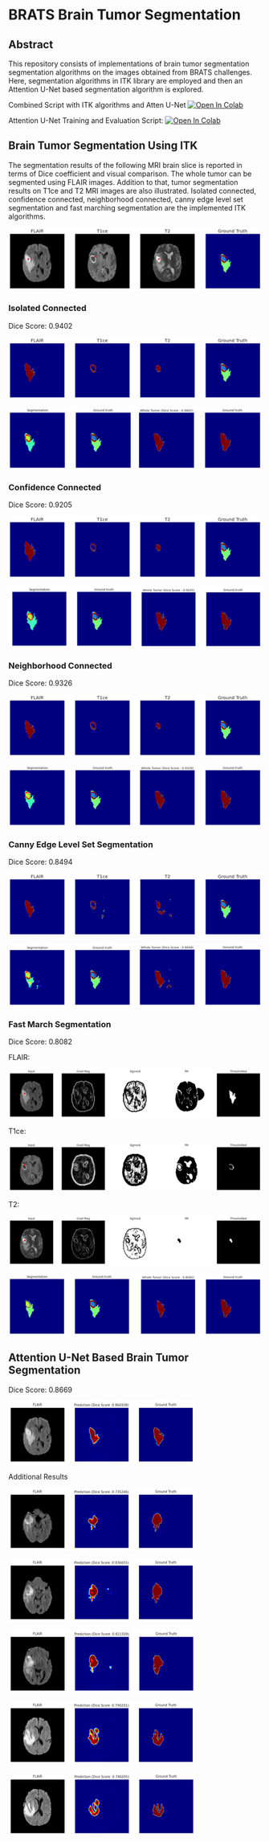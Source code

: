 # BRATS Brain Tumor Segmentation

## Abstract

This repository consists of implementations of brain tumor segmentation segmentation algorithms on the images obtained from BRATS challenges. Here, segmentation algorithms in ITK library are employed and then an Attention U-Net based segmentation algorithm is explored.

Combined Script with ITK algorithms and Atten U-Net
[![Open In Colab](https://colab.research.google.com/assets/colab-badge.svg)](https://colab.research.google.com/github/Jathurshan0330/BRATS-Brain-Tumor-Segmentation/blob/master/170248G_BM4301_Brain_Tumor_Segmentation.ipynb)


Attention U-Net Training and Evaluation Script:
[![Open In Colab](https://colab.research.google.com/assets/colab-badge.svg)](https://colab.research.google.com/github/Jathurshan0330/BRATS-Brain-Tumor-Segmentation/blob/master/BM4301_Brain_Tumor_Segmentation_using_Atten_UNet.ipynb)

## Brain Tumor Segmentation Using ITK

The segmentation results of the following  MRI brain slice is reported in terms of Dice coefficient and visual comparison. The whole tumor can be segmented using FLAIR images. Addition to that, tumor segmentation results on T1ce and T2 MRI images are also illustrated. Isolated connected, confidence connected, neighborhood connected, canny edge level set segmentation and fast marching segmentation are the implemented ITK algorithms.

![Untitled](BRATS%20Brain%20Tumor%20Segmentation%20781fd1aaf07a4c49bee366f8662474a2/Untitled.png)

### Isolated Connected

Dice Score: 0.9402

![Untitled](BRATS%20Brain%20Tumor%20Segmentation%20781fd1aaf07a4c49bee366f8662474a2/Untitled%201.png)

![Untitled](BRATS%20Brain%20Tumor%20Segmentation%20781fd1aaf07a4c49bee366f8662474a2/Untitled%202.png)

### Confidence Connected

Dice Score: 0.9205

![Untitled](BRATS%20Brain%20Tumor%20Segmentation%20781fd1aaf07a4c49bee366f8662474a2/Untitled%203.png)

![Untitled](BRATS%20Brain%20Tumor%20Segmentation%20781fd1aaf07a4c49bee366f8662474a2/Untitled%204.png)

### Neighborhood Connected

Dice Score: 0.9326

![Untitled](BRATS%20Brain%20Tumor%20Segmentation%20781fd1aaf07a4c49bee366f8662474a2/Untitled%205.png)

![Untitled](BRATS%20Brain%20Tumor%20Segmentation%20781fd1aaf07a4c49bee366f8662474a2/Untitled%206.png)

### Canny Edge Level Set Segmentation

Dice Score: 0.8494

![Untitled](BRATS%20Brain%20Tumor%20Segmentation%20781fd1aaf07a4c49bee366f8662474a2/Untitled%207.png)

![Untitled](BRATS%20Brain%20Tumor%20Segmentation%20781fd1aaf07a4c49bee366f8662474a2/Untitled%208.png)

### Fast March Segmentation

Dice Score: 0.8082

FLAIR:

![Untitled](BRATS%20Brain%20Tumor%20Segmentation%20781fd1aaf07a4c49bee366f8662474a2/Untitled%209.png)

T1ce:

![Untitled](BRATS%20Brain%20Tumor%20Segmentation%20781fd1aaf07a4c49bee366f8662474a2/Untitled%2010.png)

T2:

![Untitled](BRATS%20Brain%20Tumor%20Segmentation%20781fd1aaf07a4c49bee366f8662474a2/Untitled%2011.png)

![Untitled](BRATS%20Brain%20Tumor%20Segmentation%20781fd1aaf07a4c49bee366f8662474a2/Untitled%2012.png)

## Attention U-Net Based Brain Tumor Segmentation

Dice Score: 0.8669

![Untitled](BRATS%20Brain%20Tumor%20Segmentation%20781fd1aaf07a4c49bee366f8662474a2/Untitled%2013.png)

Additional Results

![Untitled](BRATS%20Brain%20Tumor%20Segmentation%20781fd1aaf07a4c49bee366f8662474a2/Untitled%2014.png)

![Untitled](BRATS%20Brain%20Tumor%20Segmentation%20781fd1aaf07a4c49bee366f8662474a2/Untitled%2015.png)

![Untitled](BRATS%20Brain%20Tumor%20Segmentation%20781fd1aaf07a4c49bee366f8662474a2/Untitled%2016.png)

![Untitled](BRATS%20Brain%20Tumor%20Segmentation%20781fd1aaf07a4c49bee366f8662474a2/Untitled%2017.png)

![Untitled](BRATS%20Brain%20Tumor%20Segmentation%20781fd1aaf07a4c49bee366f8662474a2/Untitled%2018.png)
